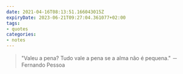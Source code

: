 ```yaml
---
date: 2021-04-16T08:13:51.166043015Z
expiryDate: 2023-06-21T09:27:04.361077+02:00
tags:
- quotes
categories:
- notes
---
```


> "Valeu a pena? Tudo vale a pena se a alma não é pequena." － Fernando Pessoa
